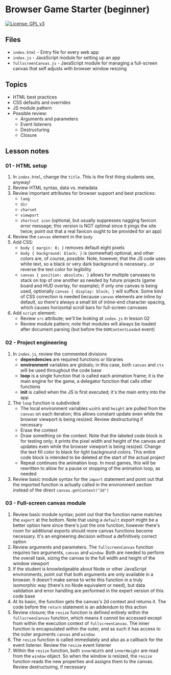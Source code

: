 # Browser Game Starter (beginner)

[![License: GPL v3](https://img.shields.io/badge/License-GPLv3-blue.svg)](https://www.gnu.org/licenses/gpl-3.0)

## Files

* <code>index.html</code> - Entry file for every web app
* <code>index.js</code> - JavaScript module for setting up an app
* <code>fullscreenCanvas.js</code> - JavaScript module for managing a full-screen canvas that self adjusts with browser window resizing

## Topics

* HTML best practices
* CSS defaults and overrides
* JS module pattern
* Possible review:
    * Arguments and parameters
    * Event listeners
    * Destructuring
    * Closure

## Lesson notes

### 01 - HTML setup

1. In <code>index.html</code>, change the <code>title</code>. This is the first thing students see, anyway!
2. Review HTML syntax, data vs. metadata
3. Review important attributes for browser support and best practices:
    * <code>lang</code>
    * <code>dir</code>
    * <code>charset</code>
    * <code>viewport</code>
    * <code>shortcut icon</code> (optional, but usually suppresses nagging favicon error message; this version is NOT optimal since it pings the site twice; point out that a real favicon ought to be provided for an app)
4. Review the <code>canvas</code> element in the <code>body</code>
5. Add CSS:
    * <code>body { margin: 0; }</code> removes default eight pixels
    * <code>body { background: black; }</code> is (somewhat) optional, and other colors are, of course, possible. Note, however, that the JS code uses white text, so a black or very dark background is necessary...or reverse the text color for legibility
    * <code>canvas { position: absolute; }</code> allows for multiple canvases to stack on top of one another as needed by future projects (game board and HUD overlay, for example); if only one canvas is being used, optionally <code>canvas { display: block; }</code> will suffice. Some kind of CSS correction is needed because <code>canvas</code> elements are inline by default, so there's always a small bit of inline-end character spacing, which causes horizontal scroll bars for full-screen canvases
6. Add <code>script</code> element:
    * Review <code>src</code> attribute; we'll be looking at <code>index.js</code> in lesson 02
    * Review module pattern; note that modules will always be loaded after document parsing (but before the <code>DOMContentLoaded</code> event)

### 02 - Project engineering

1. In <code>index.js</code>, review the commented divisions
    * **dependencies** are required functions or libraries
    * **environment** variables are globals; in this case, both <code>canvas</code> and <code>ctx</code> will be used throughout the code base
    * **loop** is a single function that is called each animation frame; it is the main engine for the game, a delegator function that calls other functions
    * **init** is called when the JS is first executed; it's the main entry into the app
2. The <code>loop</code> function is subdivided:
    * The local environment variables <code>width</code> and <code>height</code> are pulled from the <code>canvas</code> on each iteration; this allows constant update even while the browser viewport is being resized. Review destructuring if necessary
    * Erase the context
    * Draw something on the context. Note that the labeled code block is for testing only; it prints the pixel width and height of the canvas and updates even while the browser viewport is being resized. Change the text fill color to black for light background colors. This entire code block is intended to be deleted at the start of the actual project
    * Repeat continues the animation loop. In most games, this will be rewritten to allow for a pause or stopping of the animation loop, as needed
3. Review basic module syntax for the <code>import</code> statement and point out that the imported function is actually called in the environment section instead of the direct <code>canvas.getContext("2d")</code>

### 03 - Full-screen canvas module

1. Review basic module syntax; point out that the function name matches the <code>export</code> at the bottom. Note that using a <code>default</code> export might be a better option here since there's just the one function, however there's room for additional exports should more canvas functions become necessary. It's an engineering decision without a definitively correct option
2. Review arguments and parameters. The <code>fullscreenCanvas</code> function requires two arguments, <code>canvas</code> and <code>window</code>. Both are needed to perform the overall task, sizing the canvas to the full width and height of the window viewport
3. If the student is knowledgeable about Node or other JavaScript environments, point out that both arguments are only available in a browser. It doesn't make sense to write this function in a truly isomorphic way (there's no Node equivalent or need), but data validation and error handling are performed in the expert version of this code base
4. At its basic, the function gets the canvas's 2d context and returns it. The code before the <code>return</code> statement is an addendum to this action
5. Review closure; the <code>resize</code> function is defined entirely within the <code>fullscreenCanvas</code> function, which means it cannot be accessed except from within the execution context of <code>fullscreenCanvas</code>. The inner function is encapsulated within the outer, and as such it has access to the outer arguments <code>canvas</code> and <code>window</code>
6. The <code>resize</code> function is called immediately and also as a callback for the event listener. Review the <code>resize</code> event listener
7. Within the <code>resize</code> function, both <code>innerWidth</code> and <code>innerHeight</code> are read from the <code>window</code> object. So when the window is resized, the <code>resize</code> function reads the new properties and assigns them to the canvas. Review destructuring, if necessary